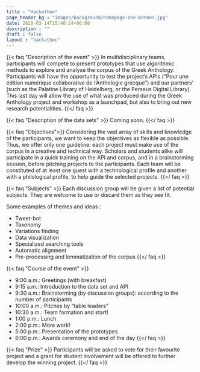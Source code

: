 ```yaml
---
title : "Hackathon"
page_header_bg : "images/background/homepage-one-banner.jpg"
date: 2020-03-14T15:40:24+06:00
description : ""
draft : false
layout : "hackathon"
---
```



{{< faq "Description of the event" >}}
In multidisciplinary teams, participants will compete to present prototypes that use algorithmic methods to explore and analyse the corpus of the Greek Anthology. Participants will have the opportunity to test the project’s APIs (“Pour une édition numérique collaborative de l’Anthologie grecque”) and our partners' (such as the Palatine Library of Heidelberg, or the Perseus Digital Library). This last day will allow the use of what was produced during the Greek Anthology project and workshop as a launchpad, but also to bring out new research potentialities.
{{</ faq >}}

{{< faq "Description of the data sets" >}}
Coming soon.
{{</ faq >}}

{{< faq "Objectives">}}
Considering the vast array of skills and knowledge of the participants, we want to keep the objectives as flexible as possible. Thus, we offer only one guideline: each project must make use of the corpus in a creative and technical way. Scholars and students alike will participate in a quick training on the API and corpus, and in a brainstorming session, before pitching projects to the participants. Each team will be constituted of at least one guest with a technological profile and another with a philological profile, to help guide the selected projects.
{{</ faq >}}

{{< faq "Subjects" >}}
Each discussion group will be given a list of potential subjects. They are welcome to use or discard them as they see fit.

Some examples of themes and ideas :
- Tweet-bot 
- Taxonomy 
- Variations finding 
- Data visualization 
- Specialized searching tools
- Automatic alignment 
- Pre-processing and lemmatization of the corpus
{{</ faq >}}

{{< faq "Course of the event" >}}
- 9:00 a.m.: Greetings (with breakfast)
- 9:15 a.m.: Introduction to the data set and API
- 9:30 a.m.: Brainstorming (by discussion groups): according to the number of participants
- 10:00 a.m.: Pitches by “table leaders”
- 10:30 a.m.: Team formation and start!
- 1:00 p.m.: Lunch
- 2:00 p.m.: More work!
- 5:00 p.m.: Presentation of the prototypes
- 6:00 p.m.: Awards ceremony and end of the day
{{</ faq >}}

{{< faq "Prize" >}}
Participants will be asked to vote for their favourite project and a grant for student involvement will be offered to further develop the winning project.
{{</ faq >}}